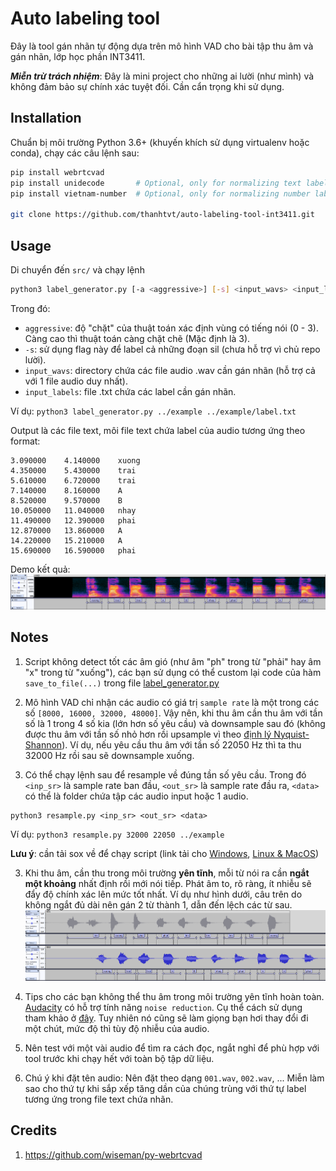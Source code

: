# Auto labeling tool  
Đây là tool gán nhãn tự động dựa trên mô hình VAD cho bài tập thu âm và gán nhãn, lớp học phần INT3411.  

***Miễn trừ trách nhiệm***: Đây là mini project cho những ai lười (như mình) và không đảm bảo sự chính xác tuyệt đối. Cần cẩn trọng khi sử dụng.  

## Installation  
Chuẩn bị môi trường Python 3.6+ (khuyến khích sử dụng virtualenv hoặc conda), chạy các câu lệnh sau:
```bash
pip install webrtcvad
pip install unidecode       # Optional, only for normalizing text label
pip install vietnam-number  # Optional, only for normalizing number label

git clone https://github.com/thanhtvt/auto-labeling-tool-int3411.git
```  
  
## Usage  
Di chuyển đến `src/` và chạy lệnh  
```bash
python3 label_generator.py [-a <aggressive>] [-s] <input_wavs> <input_labels>  
```
Trong đó:
- `aggressive`: độ "chặt" của thuật toán xác định vùng có tiếng nói (0 - 3). Càng cao thì thuật toán càng chặt chẽ (Mặc định là 3).  
- `-s`: sử dụng flag này để label cả những đoạn sil (chưa hỗ trợ vì chủ repo lười).  
- `input_wavs`: directory chứa các file audio .wav cần gán nhãn (hỗ trợ cả với 1 file audio duy nhất).  
- `input_labels`: file .txt chứa các label cần gán nhãn.  
  
Ví dụ: `python3 label_generator.py ../example ../example/label.txt`  
  
Output là các file text, môi file text chứa label của audio tương ứng theo format:
```
3.090000	4.140000	xuong
4.350000	5.430000	trai
5.610000	6.720000	trai
7.140000	8.160000	A
8.520000	9.570000	B
10.050000	11.040000	nhay
11.490000	12.390000	phai
12.870000	13.860000	A
14.220000	15.210000	A
15.690000	16.590000	phai
```  
  
Demo kết quả:  
![demo](statics/demo.png)

## Notes  
1. Script không detect tốt các âm gió (như âm "ph" trong từ "phải" hay âm "x" trong từ "xuống"), các bạn sử dụng có thể custom lại code của hàm `save_to_file(...)` trong file [label_generator.py](src/label_generator.py)  
  
3. Mô hình VAD chỉ nhận các audio có giá trị `sample rate` là một trong các số `[8000, 16000, 32000, 48000]`. Vậy nên, khi thu âm cần thu âm với tần số là 1 trong 4 số kia (lớn hơn số yêu cầu) và downsample sau đó (không được thu âm với tần số nhỏ hơn rồi upsample vì theo [định lý Nyquist-Shannon](https://en.wikipedia.org/wiki/Nyquist%E2%80%93Shannon_sampling_theorem)). Ví dụ, nếu yêu cầu thu âm với tần số 22050 Hz thì ta thu 32000 Hz rồi sau sẽ downsample xuống.  

2. Có thể chạy lệnh sau để resample về đúng tần số yêu cầu. Trong đó `<inp_sr>` là sample rate ban đầu, `<out_sr>` là sample rate đầu ra, `<data>` có thể là folder chứa tập các audio input hoặc 1 audio.  
```
python3 resample.py <inp_sr> <out_sr> <data> 
```  
Ví dụ: `python3 resample.py 32000 22050 ../example`  

**Lưu ý**: cần tải sox về để chạy script (link tải cho [Windows](https://sourceforge.net/projects/sox/), [Linux & MacOS](https://arielvb.readthedocs.io/en/latest/docs/commandline/sox.html))  

  
3. Khi thu âm, cần thu trong môi trường **yên tĩnh**, mỗi từ nói ra cần **ngắt một khoảng** nhất định rồi mới nói tiếp. Phát âm to, rõ ràng, ít nhiễu sẽ đẩy độ chính xác lên mức tốt nhất. Ví dụ như hình dưới, câu trên do không ngắt đủ dài nên gán 2 từ thành 1, dẫn đến lệch các từ sau.  
![img](statics/record-tagger.png)  
  
3. Tips cho các bạn không thể thu âm trong môi trường yên tĩnh hoàn toàn. [Audacity](https://www.audacityteam.org/) có hỗ trợ tính năng `noise reduction`. Cụ thể cách sử dụng tham khảo ở [đây](https://manual.audacityteam.org/man/noise_reduction.html). Tuy nhiên nó cũng sẽ làm giọng bạn hơi thay đổi đi một chút, mức độ thì tùy độ nhiễu của audio.  
  
4. Nên test với một vài audio để tìm ra cách đọc, ngắt nghỉ để phù hợp với tool trước khi chạy hết với toàn bộ tập dữ liệu.  
  
5. Chú ý khi đặt tên audio: Nên đặt theo dạng `001.wav`, `002.wav`, ... Miễn làm sao cho thứ tự khi sắp xếp tăng dần của chúng trùng với thứ tự label tương ứng trong file text chứa nhãn.
    
## Credits
1. https://github.com/wiseman/py-webrtcvad
